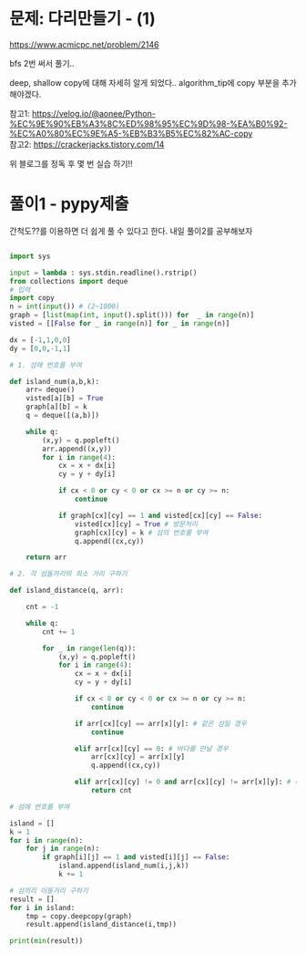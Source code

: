 # 문제: 다리만들기 - (1)

https://www.acmicpc.net/problem/2146


bfs 2번 써서 풀기..

deep, shallow copy에 대해 자세히 알게 되었다.. algorithm_tip에 copy 부분을 추가해야겠다.  

참고1: https://velog.io/@aonee/Python-%EC%9E%90%EB%A3%8C%ED%98%95%EC%9D%98-%EA%B0%92-%EC%A0%80%EC%9E%A5-%EB%B3%B5%EC%82%AC-copy  
참고2: https://crackerjacks.tistory.com/14  

위 블로그를 정독 후 몇 번 실습 하기!!

# 풀이1 - pypy제출

간척도??를 이용하면 더 쉽게 풀 수 있다고 한다. 내일 풀이2를 공부해보자
``` python

import sys

input = lambda : sys.stdin.readline().rstrip()
from collections import deque
# 입력
import copy
n = int(input()) # (2~1000)
graph = [list(map(int, input().split())) for  _ in range(n)]
visted = [[False for _ in range(n)] for _ in range(n)]

dx = [-1,1,0,0]
dy = [0,0,-1,1]

# 1. 섬에 번호를 부여

def island_num(a,b,k):
    arr= deque()
    visted[a][b] = True
    graph[a][b] = k
    q = deque([(a,b)])

    while q:
        (x,y) = q.popleft()
        arr.append((x,y))
        for i in range(4):
            cx = x + dx[i]
            cy = y + dy[i]

            if cx < 0 or cy < 0 or cx >= n or cy >= n:
                continue

            if graph[cx][cy] == 1 and visted[cx][cy] == False:
                visted[cx][cy] = True # 방문처리
                graph[cx][cy] = k # 섬의 번호를 부여
                q.append((cx,cy))

    return arr

# 2. 각 섬들끼리의 최소 거리 구하기

def island_distance(q, arr):

    cnt = -1

    while q:
        cnt += 1

        for _ in range(len(q)):
            (x,y) = q.popleft()
            for i in range(4):
                cx = x + dx[i]
                cy = y + dy[i]

                if cx < 0 or cy < 0 or cx >= n or cy >= n:
                    continue

                if arr[cx][cy] == arr[x][y]: # 같은 섬일 경우
                    continue

                elif arr[cx][cy] == 0: # 바다를 만날 경우
                    arr[cx][cy] = arr[x][y]
                    q.append((cx,cy))

                elif arr[cx][cy] != 0 and arr[cx][cy] != arr[x][y]: # 다른 섬을 만날 경우
                    return cnt

# 섬에 번호를 부여

island = []
k = 1
for i in range(n):
    for j in range(n):
        if graph[i][j] == 1 and visted[i][j] == False:
            island.append(island_num(i,j,k))
            k += 1

# 섬끼리 이동거리 구하기
result = []
for i in island:
    tmp = copy.deepcopy(graph)
    result.append(island_distance(i,tmp))

print(min(result))



```
